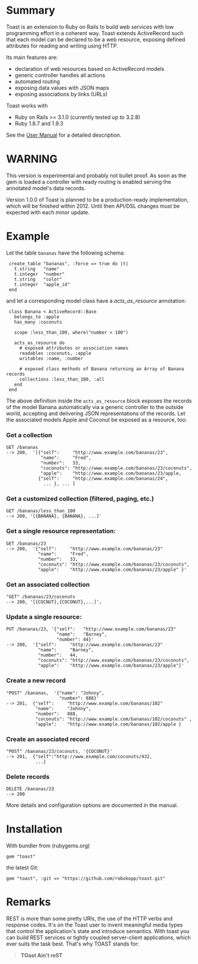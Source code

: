 Summary
=======

Toast is an extension to Ruby on Rails to build web services with low
programming effort in a coherent way.  Toast extends ActiveRecord such
that each model can be declared to be a web resource, exposing defined
attributes for reading and writing using HTTP.

Its main features are:

  * declaration of web resources based on ActiveRecord models
  * generic controller handles all actions
  * automated routing
  * exposing data values with JSON maps
  * exposing associations by links (URLs)

Toast works with

  * Ruby on Rails >= 3.1.0 (currently tested up to 3.2.8)
  * Ruby 1.8.7 and 1.9.3

See the [User Manual](https://github.com/robokopp/toast/wiki/User-Manual) for a detailed description.

WARNING
=======

This version is experimental and probably not bullet
proof. As soon as the gem is loaded a controller with ready routing is
enabled serving the annotated model's data records.

Version 1.0.0 of Toast is planned to be a production-ready implementation,
which will be finished within 2012. Until then API/DSL changes must
be expected with each minor update.

Example
=======

Let the table `bananas` have the following schema:

     create_table "bananas", :force => true do |t|
       t.string   "name"
       t.integer  "number"
       t.string   "color"
       t.integer  "apple_id"
     end

and let a corresponding model class have a *acts_as_resource* annotation:

     class Banana < ActiveRecord::Base
       belongs_to :apple
       has_many :coconuts

       scope :less_than_100, where("number < 100")

       acts_as_resource do
         # exposed attributes or association names
         readables :coconuts, :apple
         writables :name, :number

         # exposed class methods of Banana returning an Array of Banana records
         collections :less_than_100, :all
       end
     end

The above definition inside the `acts_as_resource` block exposes the
records of the model Banana automatically via a generic controller to
the outside world, accepting and delivering JSON representations of
the records. Let the associated models Apple and Coconut be
exposed as a resource, too:

### Get a collection
    GET /bananas
    --> 200,  '[{"self":     "http://www.example.com/bananas/23",
                 "name":     "Fred",
                 "number":   33,
                 "coconuts": "http://www.example.com/bananas/23/coconuts",
                 "apple":    "http://www.example.com/bananas/23/apple,
                {"self":     "http://www.example.com/bananas/24",
                  ... }, ... ]
### Get a customized collection (filtered, paging, etc.)
    GET /bananas/less_than_100
    --> 200, '[{BANANA}, {BANANA}, ...]'

### Get a single resource representation:
    GET /bananas/23
    --> 200,  '{"self":     "http://www.example.com/bananas/23"
                "name":     "Fred",
                "number":   33,
                "coconuts": "http://www.example.com/bananas/23/coconuts",
                "apple":    "http://www.example.com/bananas/23/apple" }'

### Get an associated collection
    "GET" /bananas/23/coconuts
    --> 200, '[{COCNUT},{COCONUT},...]',

### Update a single resource:
    PUT /bananas/23, '{"self":   "http://www.example.com/bananas/23"
                       "name":   "Barney",
                       "number": 44}'
    --> 200,  '{"self":     "http://www.example.com/bananas/23"
                "name":     "Barney",
                "number":   44,
                "coconuts": "http://www.example.com/bananas/23/coconuts",
                "apple":    "http://www.example.com/bananas/23/apple"}'

### Create a new record
    "POST" /bananas,  '{"name": "Johnny",
                        "number": 888}'
    --> 201,  {"self":     "http://www.example.com/bananas/102"
               "name":     "Johnny",
               "number":   888,
               "coconuts": "http://www.example.com/bananas/102/coconuts" ,
               "apple":    "http://www.example.com/bananas/102/apple }

### Create an associated record
    "POST" /bananas/23/coconuts, '{COCONUT}'
    --> 201,  {"self":"http://www.example.com/coconuts/432,
               ...}

### Delete records
    DELETE /bananas/23
    --> 200

More details and configuration options are documented in the manual.

Installation
============

With bundler from  (rubygems.org)

    gem "toast"

the latest Git:

    gem "toast", :git => "https://github.com/robokopp/toast.git"

Remarks
=======

REST is more than some pretty URIs, the use of the HTTP verbs and
response codes. It's on the Toast user to invent meaningful media
types that control the application's state and introduce
semantics. With toast you can build REST services or tightly coupled
server-client applications, which ever suits the task best. That's why
TOAST stands for:

>  **TOast Ain't reST**
